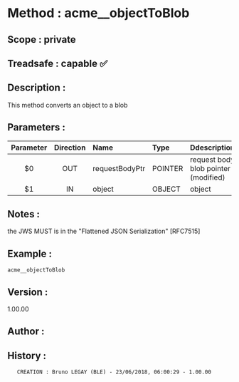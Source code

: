 ﻿# **Method :** acme__objectToBlob## **Scope :** private## **Treadsafe :** capable ✅ ## **Description :** This method converts an object to a blob## **Parameters :** | Parameter | Direction | Name | Type | Ddescription | |:----:|:----:|:----|:----|:----| | $0 | OUT | requestBodyPtr | POINTER | request body blob pointer (modified) | | $1 | IN | object | OBJECT | object | ## **Notes :** the JWS MUST is in the "Flattened JSON Serialization" [RFC7515]## **Example :** ```acme__objectToBlob```## **Version :** 1.00.00## **Author :** ## **History :**         CREATION : Bruno LEGAY (BLE) - 23/06/2018, 06:00:29 - 1.00.00